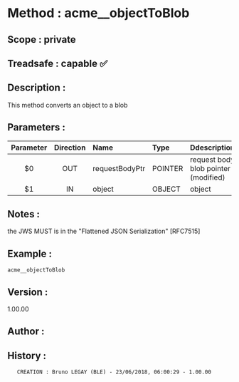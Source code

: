 ﻿# **Method :** acme__objectToBlob## **Scope :** private## **Treadsafe :** capable ✅ ## **Description :** This method converts an object to a blob## **Parameters :** | Parameter | Direction | Name | Type | Ddescription | |:----:|:----:|:----|:----|:----| | $0 | OUT | requestBodyPtr | POINTER | request body blob pointer (modified) | | $1 | IN | object | OBJECT | object | ## **Notes :** the JWS MUST is in the "Flattened JSON Serialization" [RFC7515]## **Example :** ```acme__objectToBlob```## **Version :** 1.00.00## **Author :** ## **History :**         CREATION : Bruno LEGAY (BLE) - 23/06/2018, 06:00:29 - 1.00.00